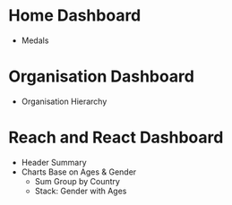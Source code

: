 # Home Dashboard 
- Medals 

# Organisation Dashboard 
- Organisation Hierarchy

# Reach and React Dashboard 
- Header Summary 
- Charts Base on Ages & Gender
   - Sum Group by Country 
   - Stack: Gender with Ages

